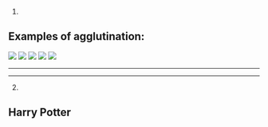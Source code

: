 1.

## Examples of agglutination:

<img src="https://wstyler.ucsd.edu/talks/lotwimg/agglutinatingturkish.png"/>

<img src="https://aimdanismanlik.files.wordpress.com/2012/04/539526_389088291109087_100000237580246_1422499_1809576881_n.jpg"/>

<img src="https://www.google.com/url?sa=i&url=https%3A%2F%2Fwww.ilovelanguages.com%2F3-tips-for-learning-an-agglutinative-language%2F&psig=AOvVaw2zt0wEOCF1hd7XjUqaHN1Z&ust=1686501970812000&source=images&cd=vfe&ved=0CA4QjRxqFwoTCOjvmqmTuf8CFQAAAAAdAAAAABAk"/>

<img src="https://www.ilovelanguages.com/3-tips-for-learning-an-agglutinative-language/"/>

<img src="https://www.google.com/url?sa=i&url=https%3A%2F%2Fwww.quora.com%2FWhich-language-is-more-difficult-for-an-English-speaker-to-learn-Russian-or-Turkish&psig=AOvVaw2zt0wEOCF1hd7XjUqaHN1Z&ust=1686501970812000&source=images&cd=vfe&ved=0CA4QjRxqFwoTCOjvmqmTuf8CFQAAAAAdAAAAABB9"/>

<hr>
<hr>

2.

## Harry Potter

<ol>
</ol>
